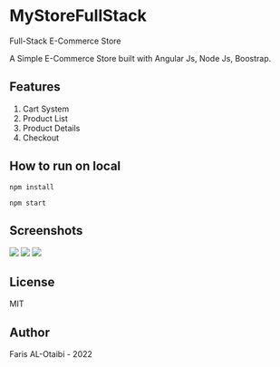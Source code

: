 # MyStoreFullStack

Full-Stack E-Commerce Store

A Simple E-Commerce Store built with Angular Js, Node Js, Boostrap.

## Features

1. Cart System
2. Product List
3. Product Details
4. Checkout

## How to run on local

`npm install`

`npm start`

## Screenshots

![](https://i.ibb.co/tPwgQ29/Screenshot-2022-12-26-132652.png)
![](https://i.ibb.co/XD16G79/Screenshot-2022-12-26-132720.png)
![](https://i.ibb.co/BskpNZQ/Screenshot-2022-12-26-132732.png)

## License

MIT

## Author

Faris AL-Otaibi - 2022
